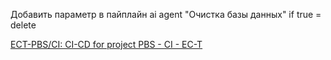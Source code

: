 Добавить параметр в пайплайн ai agent "Очистка базы данных" if true = delete 

[ECT-PBS/CI: CI-CD for project PBS - CI - EC-T](https://git.ec-tavrida.ru/ECT-PBS/CI)

